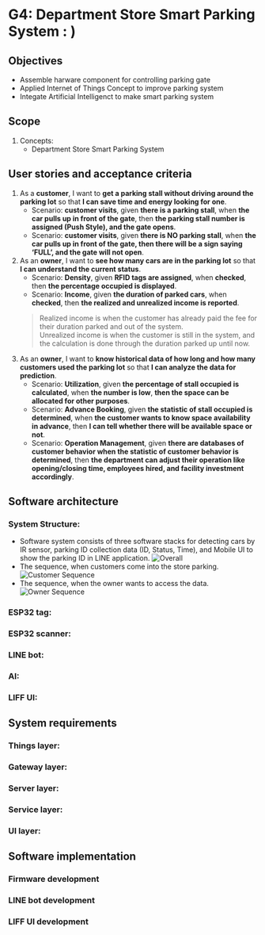 # G4: Department Store Smart Parking System : )

## Objectives
* Assemble harware component for controlling parking gate
* Applied Internet of Things Concept to improve parking system
* Integate Artificial Intelligenct to make smart parking system

## Scope
1. Concepts: 
   * Department Store Smart Parking System

## User stories and acceptance criteria
1. As a **customer**, I want to **get a parking stall without driving around the parking lot** so that **I can save time and energy looking for one**.
   * Scenario: **customer visits**, given **there is a parking stall**, when **the car pulls up in front of the gate**, then **the parking stall number is assigned (Push Style), and the gate opens**.
   * Scenario: **customer visits**, given **there is NO parking stall**, when **the car pulls up in front of the gate, then there will be a sign saying ‘FULL’, and the gate will not open**.
2. As an **owner**, I want to **see how many cars are in the parking lot** so that **I can understand the current status**.
	* Scenario: **Density**, given **RFID tags are assigned**, when **checked**, then **the percentage occupied is displayed**.
	* Scenario: **Income**, given **the duration of parked cars**, when **checked**, then **the realized and unrealized income is reported**.
	>Realized income is when the customer has already paid the fee for their duration parked and out of the system. <br />
	>Unrealized income is when the customer is still in the system, and the calculation is done through the duration parked up until now.
3.	As an **owner**, I want to **know historical data of how long and how many customers used the parking lot** so that **I can analyze the data for prediction**.
	* Scenario: **Utilization**, given **the percentage of stall occupied is calculated**, when **the number is low**, **then the space can be allocated for other purposes**.
	* Scenario: **Advance Booking**, given **the statistic of stall occupied is determined**, when **the customer wants to know space availability in advance**, then **I can tell whether there will be available space or not**.
	* Scenario: **Operation Management**, given **there are databases of customer behavior when the statistic of customer behavior is determined**, then **the department can adjust their operation like opening/closing time, employees hired, and facility investment accordingly**.

## Software architecture
### System Structure:
* Software system consists of three software stacks for detecting cars by IR sensor, parking ID collection data (ID, Status, Time), and Mobile UI to show the parking ID in LINE application.
![Overall](https://user-images.githubusercontent.com/126540644/223747932-6dab9cc6-b294-4c76-adab-e8be04fe6427.png)
* The sequence, when customers come into the store parking.
![Customer Sequence](https://user-images.githubusercontent.com/126540644/223205104-3406ccb1-c148-4132-89e2-daf10518be38.jpg)
* The sequence, when the owner wants to access the data.
![Owner Sequence](https://user-images.githubusercontent.com/126540644/223205325-608ffcdf-0561-419f-ae5c-59cdd54b173f.jpg)

### ESP32 tag:

### ESP32 scanner:

### LINE bot:

### AI:

### LIFF UI: 

## System requirements
### Things layer:

### Gateway layer:

### Server layer:

### Service layer:

### UI layer:

## Software implementation
### Firmware development

### LINE bot development

### LIFF UI development
